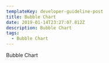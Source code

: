 ```yaml
---
templateKey: developer-guideline-post
title: Bubble Chart
date: 2019-01-14T23:27:07.812Z
description: Bubble Chart
tags:
  - Bubble Chart
---
```

Bubble Chart
